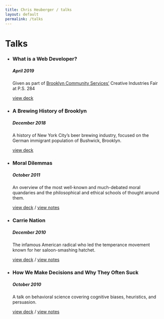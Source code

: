 ```yaml
---
title: Chris Heuberger / talks
layout: default
permalink: /talks
---
```


<div class="main-content">

  <h1 class="all-caps">Talks</h1>

  <ul class="work-list">
    <li class="talk-list-item">
      <h3 class="talk-title">What is a Web Developer?</h3>
      <h5 class="talk-date">April 2019</h5>
      <p>Given as part of <a href="https://wearebcs.org/" target="_blank" rel="noopener">Brooklyn Community Services’</a> Creative Industries Fair at P.S. 284</p>
      <p class="talk-resources"><a href="https://docs.google.com/presentation/d/1FEj4kfvNWTE3ViNSXmK3VgzL5J-4_zwEsgzAi213c9k/edit?usp=sharing" target="_blank" rel="noopener">view deck</a></p>
    </li>
    <li class="talk-list-item">
      <h3 class="talk-title">A Brewing History of Brooklyn</h3>
      <h5 class="talk-date">December 2018</h5>
      <p>A history of New York City’s beer brewing industry, focused on the German immigrant population of Bushwick, Brooklyn.</p>
      <p class="talk-resources"><a href="https://docs.google.com/presentation/d/1l42G9SGduDMGT_RvWcthu4fWaKFdEw5-MxS9Ndpxn6A/edit?usp=sharing" target="_blank" rel="noopener">view deck</a></p>
    </li>
    <li class="talk-list-item">
      <h3 class="talk-title">Moral Dilemmas</h3>
      <h5 class="talk-date">October 2011</h5>
      <p>An overview of the most well-known and much-debated moral quandaries and the philosophical and ethical schools of thought around them.</p>
      <p class="talk-resources"><a href="assets/img/presentations/ppn-dilemmas.pdf" target="_blank" rel="noopener">view deck</a> / <a href="dilemmas.html" target="_blank" rel="noopener">view notes</a></p>
    </li>
    <li class="talk-list-item">
      <h3 class="talk-title">Carrie Nation</h3>
      <h5 class="talk-date">December 2010</h5>
      <p>The infamous American radical who led the temperance movement known for her saloon-smashing hatchet.</p>
      <p class="talk-resources"><a href="assets/img/presentations/ppn-prohibition.pdf" target="_blank" rel="noopener">view deck</a> / <a href="carrie.html" target="_blank" rel="noopener">view notes</a></p>
    </li>
    <li class="talk-list-item">
      <h3 class="talk-title">How We Make Decisions and Why They Often Suck</h3>
      <h5 class="talk-date">October 2010</h5>
      <p>A talk on behavioral science covering cognitive biases, heuristics, and persuasion.</p>
      <p class="talk-resources"><a href="assets/img/presentations/ppn-decision.pdf" target="_blank" rel="noopener">view deck</a> / <a href="decisions.html" target="_blank" rel="noopener">view notes</a></p>
    </li>
  </ul>

</div> <!-- .main-content -->
